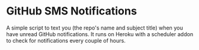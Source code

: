 # GitHub SMS Notifications

A simple script to text you (the repo's name and subject title) when you have unread GitHub notifications. It runs on Heroku with a scheduler addon to check for notifications every couple of hours.
